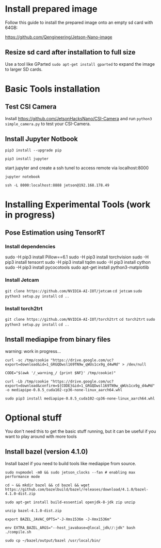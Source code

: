 
# Install prepared image 

Follow this guide to install the prepared image onto an empty sd card with 64GB:

https://github.com/Qengineering/Jetson-Nano-image

## Resize sd card after installation to full size

Use a tool like GParted ``sudo apt-get install gparted`` to expand the image to larger SD cards.

# Basic Tools installation

## Test CSI Camera

Install https://github.com/JetsonHacksNano/CSI-Camera and run ``python3 simple_camera.py`` to test your CSI-Camera.

## Install Jupyter Notbook 

``pip3 install --upgrade pip``

``pip3 install jupyter``

start jupyter and create a ssh tunel to access remote via localhost:8000

``jupyter notebook`` 

``ssh -L 8000:localhost:8888 jetson@192.168.178.49``


# Installing Experimental Tools (work in progress)

## Pose Estimation using TensorRT

### Install dependencies

sudo -H pip3 install Pillow==6.1
sudo -H pip3 install torchvision
sudo -H pip3 install tensorrt
sudo -H pip3 install tqdm
sudo -H pip3 install cython
sudo -H pip3 install pycocotools
sudo apt-get install python3-matplotlib

### Install Jetcam

``git clone https://github.com/NVIDIA-AI-IOT/jetcam``
``cd jetcam``
``sudo python3 setup.py install``
``cd ..``

### Install torch2trt
 
``git clone https://github.com/NVIDIA-AI-IOT/torch2trt``
``cd torch2trt``
``sudo python3 setup.py install``
``cd ..``


## Install mediapipe from binary files

warning: work in progress...

``curl -sc /tmp/cookie "https://drive.google.com/uc?export=download&id=1_GRGQDwsl169TN9w_qWUs1cx9g_d4wMd" > /dev/null``

``CODE="$(awk '/_warning_/ {print $NF}' /tmp/cookie)"``

``curl -Lb /tmp/cookie "https://drive.google.com/uc?export=download&confirm=${CODE}&id=1_GRGQDwsl169TN9w_qWUs1cx9g_d4wMd" -o mediapipe-0.8.5_cuda102-cp36-none-linux_aarch64.whl``

``sudo pip3 install mediapipe-0.8.5_cuda102-cp36-none-linux_aarch64.whl``


# Optional stuff 

You don't need this to get the basic stuff running, but it can be useful if you want to play around with more tools

## Install bazel (version 4.1.0)

Install bazel if you need to build tools like mediapipe from source.

``sudo nvpmodel -m0 && sudo jetson_clocks --fan # enabling max performance mode``

``cd ~ && mkdir bazel && cd bazel && wget https://github.com/bazelbuild/bazel/releases/download/4.1.0/bazel-4.1.0-dist.zip``

``sudo apt-get install build-essential openjdk-8-jdk zip unzip``

``unzip bazel-4.1.0-dist.zip``

``export BAZEL_JAVAC_OPTS="-J-Xms1536m -J-Xmx1536m"``

``env EXTRA_BAZEL_ARGS="--host_javabase=@local_jdk//:jdk" bash ./compile.sh``

``sudo cp ~/bazel/output/bazel /usr/local/bin/``





